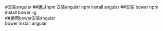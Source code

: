 #安装angular
##通过npm 安装angular
npm install angular 
##安装 bower 
npm install bower -g  
##使用bower安装angular  
bower install angular 